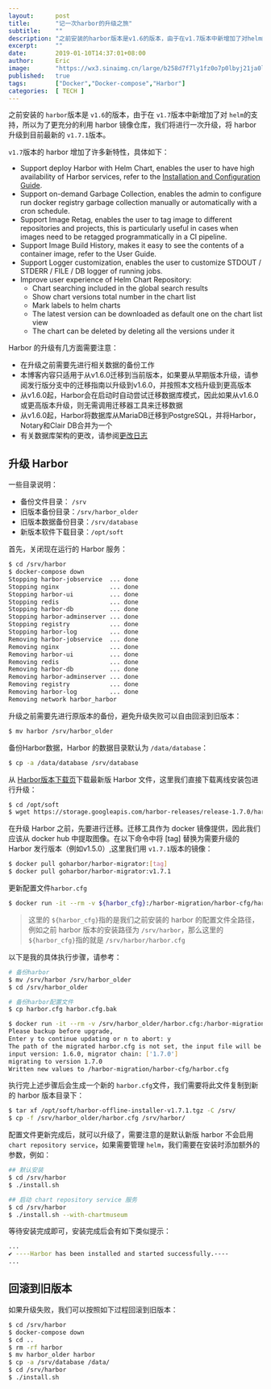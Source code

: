 ```yaml
---
layout:      post
title:       "记一次harbor的升级之旅"
subtitle:    ""
description: "之前安装的harbor版本是v1.6的版本，由于在v1.7版本中新增加了对helm的支持，所以为了更充分的利用harbor镜像仓库，我们将进行一次升级，将harbor升级到目前最新的v1.7.1版本"
excerpt:     ""
date:        2019-01-10T14:37:01+08:00
author:      Eric
image:       "https://wx3.sinaimg.cn/large/b258d7f7ly1fz0o7p0lbyj21ja0lok3g.jpg"
published:   true
tags:        ["Docker","Docker-compose","Harbor"]
categories:  [ TECH ]
---
```


之前安装的 `harbor`版本是 `v1.6`的版本，由于在 `v1.7`版本中新增加了对 `helm`的支持，所以为了更充分的利用 harbor 镜像仓库，我们将进行一次升级，将 harbor 升级到目前最新的 `v1.7.1`版本。

`v1.7`版本的 harbor 增加了许多新特性，具体如下：

- Support deploy Harbor with Helm Chart, enables the user to have high availability of Harbor services, refer to the [Installation and Configuration Guide](https://github.com/goharbor/harbor/blob/release-1.7.0/docs/installation_guide.md).
- Support on-demand Garbage Collection, enables the admin to configure run docker registry garbage collection manually or automatically with a cron schedule.
- Support Image Retag, enables the user to tag image to different repositories and projects, this is particularly useful in cases when images need to be retagged programmatically in a CI pipeline.
- Support Image Build History, makes it easy to see the contents of a container image, refer to the User Guide.
- Support Logger customization, enables the user to customize STDOUT / STDERR / FILE / DB logger of running jobs.
- Improve user experience of Helm Chart Repository:
  - Chart searching included in the global search results
  - Show chart versions total number in the chart list
  - Mark labels to helm charts
  - The latest version can be downloaded as default one on the chart list view
  - The chart can be deleted by deleting all the versions under it

 Harbor 的升级有几方面需要注意：

- 在升级之前需要先进行相关数据的备份工作
- 本博客内容只适用于从v1.6.0迁移到当前版本，如果要从早期版本升级，请参阅发行版分支中的迁移指南以升级到v1.6.0，并按照本文档升级到更高版本
- 从v1.6.0起，Harbor会在启动时自动尝试迁移数据库模式，因此如果从v1.6.0或更高版本升级，则无需调用迁移器工具来迁移数据
- 从v1.6.0起，Harbor将数据库从MariaDB迁移到PostgreSQL，并将Harbor，Notary和Clair DB合并为一个
- 有关数据库架构的更改，请参阅[更改日志](https://github.com/goharbor/harbor/blob/master/tools/migration/db/changelog.md)

## 升级 Harbor

一些目录说明：

- 备份文件目录： `/srv`
- 旧版本备份目录：`/srv/harbor_older`
- 旧版本数据备份目录：`/srv/database`
- 新版本软件下载目录：`/opt/soft`

首先，关闭现在运行的 Harbor 服务：

```bash
$ cd /srv/harbor
$ docker-compose down
Stopping harbor-jobservice  ... done
Stopping nginx              ... done
Stopping harbor-ui          ... done
Stopping redis              ... done
Stopping harbor-db          ... done
Stopping harbor-adminserver ... done
Stopping registry           ... done
Stopping harbor-log         ... done
Removing harbor-jobservice  ... done
Removing nginx              ... done
Removing harbor-ui          ... done
Removing redis              ... done
Removing harbor-db          ... done
Removing harbor-adminserver ... done
Removing registry           ... done
Removing harbor-log         ... done
Removing network harbor_harbor
```

升级之前需要先进行原版本的备份，避免升级失败可以自由回滚到旧版本：

```bash
$ mv harbor /srv/harbor_older
```

备份Harbor数据，Harbor 的数据目录默认为 `/data/database`：

```bash
$ cp -a /data/database /srv/database
```

从 [Harbor版本下载页]([https://github.com/goharbor/harbor/releases](https://github.com/goharbor/harbor/releases))下载最新版 Harbor 文件，这里我们直接下载离线安装包进行升级：

```bash
$ cd /opt/soft
$ wget https://storage.googleapis.com/harbor-releases/release-1.7.0/harbor-offline-installer-v1.7.1.tgz
```

在升级 Harbor 之前，先要进行迁移。迁移工具作为 docker 镜像提供，因此我们应该从 docker hub 中提取图像。在以下命令中将 [tag] 替换为需要升级的 Harbor 发行版本（例如v1.5.0）,这里我们用 `v1.7.1`版本的镜像：

```bash
$ docker pull goharbor/harbor-migrator:[tag]
$ docker pull goharbor/harbor-migrator:v1.7.1
```

更新配置文件`harbor.cfg`

```bash
$ docker run -it --rm -v ${harbor_cfg}:/harbor-migration/harbor-cfg/harbor.cfg goharbor/harbor-migrator:v1.7.1 --cfg up
```

> 这里的 `${harbor_cfg}`指的是我们之前安装的 harbor 的配置文件全路径，例如之前 harbor 版本的安装路径为 `/srv/harbor`，那么这里的 `${harbor_cfg}`指的就是 `/srv/harbor/harbor.cfg`

以下是我的具体执行步骤，请参考：

```bash
# 备份harbor
$ mv /srv/harbor /srv/harbor_older
$ cd /srv/harbor_older

# 备份harbor配置文件
$ cp harbor.cfg harbor.cfg.bak

$ docker run -it --rm -v /srv/harbor_older/harbor.cfg:/harbor-migration/harbor-cfg/harbor.cfg goharbor/harbor-migrator:v1.7.1 --cfg up
Please backup before upgrade,
Enter y to continue updating or n to abort: y
The path of the migrated harbor.cfg is not set, the input file will be overwritten.
input version: 1.6.0, migrator chain: ['1.7.0']
migrating to version 1.7.0
Written new values to /harbor-migration/harbor-cfg/harbor.cfg
```

执行完上述步骤后会生成一个新的 `harbor.cfg`文件，我们需要将此文件复制到新的 harbor 版本目录下：

```bash
$ tar xf /opt/soft/harbor-offline-installer-v1.7.1.tgz -C /srv/
$ cp -f /srv/harbor_older/harbor.cfg /srv/harbor/
```

配置文件更新完成后，就可以升级了，需要注意的是默认新版 harbor 不会启用 `chart repository service`，如果需要管理 `helm`，我们需要在安装时添加额外的参数，例如：

```bash
## 默认安装
$ cd /srv/harbor
$ ./install.sh

## 启动 chart repository service 服务
$ cd /srv/harbor
$ ./install.sh --with-chartmuseum
```

等待安装完成即可，安装完成后会有如下类似提示：

```bash
...
✔ ----Harbor has been installed and started successfully.----
...
```

## 回滚到旧版本

如果升级失败，我们可以按照如下过程回滚到旧版本：

```bash
$ cd /srv/harbor
$ docker-compose down
$ cd ..
$ rm -rf harbor
$ mv harbor_older harbor
$ cp -a /srv/database /data/
$ cd /srv/harbor
$ ./install.sh
```



